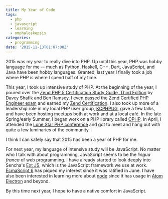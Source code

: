```yaml
---
title: My Year of Code
tags:
  - php
  - javascript
  - learning
  - omphaloskepsis
categories:
  - programming
date: '2015-11-13T01:07:00Z'
---
```


2015 was my year to really dive into PHP. Up until this year, PHP was hobby language for me -- much as Python, Haskell, C++, Dart, JavaScript, and Java have been hobby languages. Granted, last year I finally took a job where PHP is where I spend half of my time.

This year, I took up intensive study of PHP. At the beginning of the year, I poured over the [Zend PHP 5 Certification Study Guide, Third Edition](http://www.phparch.com/books/zend-php-5-certification-study-guide-3rd-edition/) by Davey Shafik and Ben Ramsey. I even passed the [Zend Certified PHP Engineer exam](http://www.zend.com/en/services/certification/php-5-certification) and earned my [Zend Certification](http://www.zend.com/en/yellow-pages/ZEND027285). I also took up more of a leadership role in my local PHP user group, [KCPHPUG](http://www.meetup.com/kcphpug/), gave a few talks, and have been hosting meetups both at work and at a local café. In the late Spring/early Summer, I began work on a PHP library called [OPHP](https://github.com/ericpoe/ophp). In April, I attended the [Lone Star PHP conference](http://lonestarphp.com/) and got to meet and hang out with quite a few luminaries of the community.

I think I can safely say that 2015 has been a year of PHP for me.

For next year, my language of intensive study will be JavaScript. No matter who I talk with about programming, JavaScript seems to be the _lingua franca_ of web programming. I have already started to look deeply into Sencha's [Ext JS](https://www.sencha.com/products/extjs), which is the JavaScript framework we use at work. [EcmaScript 6](http://es6-features.org/) has piqued my interest since it was ratified in June. I have also been interested in learning more about [node](https://nodejs.org) since it has usage in [Atom Electron](http://electron.atom.io/) and beyond.

By this time next year, I hope to have a native comfort in JavaScript.
